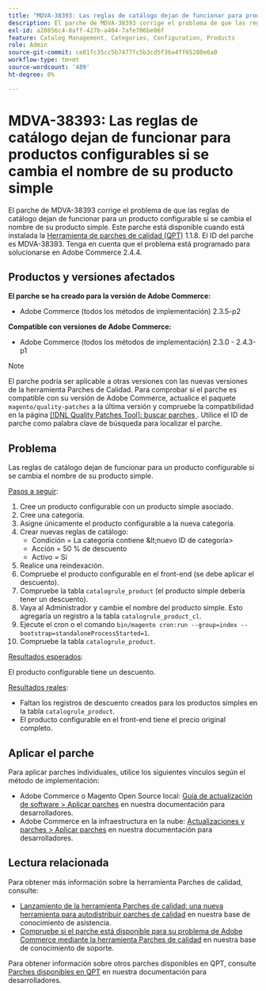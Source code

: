 ```yaml
---
title: "MDVA-38393: Las reglas de catálogo dejan de funcionar para productos configurables si se cambia el nombre de su producto simple"
description: El parche de MDVA-38393 corrige el problema de que las reglas de catálogo dejan de funcionar para un producto configurable si se cambia el nombre de su producto simple. Este parche está disponible cuando está instalada la [Quality Patches Tool (QPT)](/help/announcements/adobe-commerce-announcements/magento-quality-patches-released-new-tool-to-self-serve-quality-patches.md) 1.1.8. El ID del parche es MDVA-38393. Tenga en cuenta que el problema está programado para solucionarse en Adobe Commerce 2.4.4.
exl-id: a20856c4-8aff-427b-a404-7afe706be06f
feature: Catalog Management, Categories, Configuration, Products
role: Admin
source-git-commit: ce81fc35cc5b7477fc5b3cd5f36a4ff65280e6a0
workflow-type: tm+mt
source-wordcount: '489'
ht-degree: 0%

---
```


# MDVA-38393: Las reglas de catálogo dejan de funcionar para productos configurables si se cambia el nombre de su producto simple

El parche de MDVA-38393 corrige el problema de que las reglas de catálogo dejan de funcionar para un producto configurable si se cambia el nombre de su producto simple. Este parche está disponible cuando está instalada la [Herramienta de parches de calidad (QPT)](/help/announcements/adobe-commerce-announcements/magento-quality-patches-released-new-tool-to-self-serve-quality-patches.md) 1.1.8. El ID del parche es MDVA-38393. Tenga en cuenta que el problema está programado para solucionarse en Adobe Commerce 2.4.4.

## Productos y versiones afectados

**El parche se ha creado para la versión de Adobe Commerce:**

* Adobe Commerce (todos los métodos de implementación) 2.3.5-p2

**Compatible con versiones de Adobe Commerce:**

* Adobe Commerce (todos los métodos de implementación) 2.3.0 - 2.4.3-p1

>[!NOTE]
>
>El parche podría ser aplicable a otras versiones con las nuevas versiones de la herramienta Parches de Calidad. Para comprobar si el parche es compatible con su versión de Adobe Commerce, actualice el paquete `magento/quality-patches` a la última versión y compruebe la compatibilidad en la página [[!DNL Quality Patches Tool]: buscar parches ](https://devdocs.magento.com/quality-patches/tool.html#patch-grid). Utilice el ID de parche como palabra clave de búsqueda para localizar el parche.

## Problema

Las reglas de catálogo dejan de funcionar para un producto configurable si se cambia el nombre de su producto simple.

<u>Pasos a seguir</u>:

1. Cree un producto configurable con un producto simple asociado.
1. Cree una categoría.
1. Asigne únicamente el producto configurable a la nueva categoría.
1. Crear nuevas reglas de catálogo:
   * Condición = La categoría contiene \&lt;nuevo ID de categoría>
   * Acción = 50 % de descuento
   * Activo = Sí
1. Realice una reindexación.
1. Compruebe el producto configurable en el front-end (se debe aplicar el descuento).
1. Compruebe la tabla `catalogrule_product` (el producto simple debería tener un descuento).
1. Vaya al Administrador y cambie el nombre del producto simple. Esto agregaría un registro a la tabla `catalogrule_product_cl`.
1. Ejecute el cron o el comando `bin/magento cron:run --group=index --bootstrap=standaloneProcessStarted=1`.
1. Compruebe la tabla `catalogrule_product`.

<u>Resultados esperados</u>:

El producto configurable tiene un descuento.

<u>Resultados reales</u>:

* Faltan los registros de descuento creados para los productos simples en la tabla `catalogrule_product`.
* El producto configurable en el front-end tiene el precio original completo.

## Aplicar el parche

Para aplicar parches individuales, utilice los siguientes vínculos según el método de implementación:

* Adobe Commerce o Magento Open Source local: [Guía de actualización de software > Aplicar parches](https://devdocs.magento.com/guides/v2.4/comp-mgr/patching/mqp.html) en nuestra documentación para desarrolladores.
* Adobe Commerce en la infraestructura en la nube: [Actualizaciones y parches > Aplicar parches](https://devdocs.magento.com/cloud/project/project-patch.html) en nuestra documentación para desarrolladores.

## Lectura relacionada

Para obtener más información sobre la herramienta Parches de calidad, consulte:

* [Lanzamiento de la herramienta Parches de calidad: una nueva herramienta para autodistribuir parches de calidad](/help/announcements/adobe-commerce-announcements/magento-quality-patches-released-new-tool-to-self-serve-quality-patches.md) en nuestra base de conocimiento de asistencia.
* [Compruebe si el parche está disponible para su problema de Adobe Commerce mediante la herramienta Parches de calidad](/help/support-tools/patches-available-in-qpt-tool/check-patch-for-magento-issue-with-magento-quality-patches.md) en nuestra base de conocimiento de soporte.

Para obtener información sobre otros parches disponibles en QPT, consulte [Parches disponibles en QPT](https://devdocs.magento.com/quality-patches/tool.html#patch-grid) en nuestra documentación para desarrolladores.
